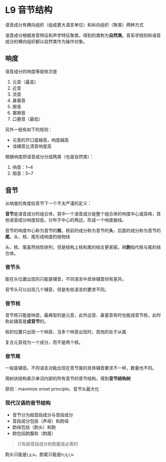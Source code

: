 # L9 音节结构

语音成分有横向组织（组成更大语言单位）和纵向组织（聚类）两种方式

语音成分根据发音特征和声学特征聚类，得到的类称为**自然类**。音系学规则和语音成分的横向组织都以自然类作为操作对象。



## 响度

语音成分的响度等级依次是

1. 元音（最高）
2. 近音
3. 流音
4. 鼻塞音
5. 擦音
6. 塞擦音
7. 口塞音（最低）

另外一般有如下的规则：
- 元音的开口度越高，响度越高
- 浊辅音比清音响度高

根据响度把语音成分分成两类（也是自然类）：
1. 响音：1~4
2. 阻音：5~7

## 音节

从响度的角度给音节下一个不太严谨的定义：

**音节**是语音成分的组合体，其中一个语音成分是整个组合体的响度中心或高峰，其他语音成分响度较低，分布于中心的两边，形成一个响度曲线。

音节的响度中心称为音节的**核**，核前的成分称为音节的**头**，后面的成分称为音节的**尾**。头、核、尾形成响度的抛物线

头、核、尾虽然线性排列，但是结构上核和尾的结合更紧密。用**韵**指代核与尾的结合体。

### 音节头

能在头位置出现的只能是辅音，不同语言中具体辅音则有差异。

音节头可以出现几个辅音，但是有些语言的要求不同。

### 音节核

音节核只能是响音，最典型的是元音，此外边音、鼻塞音有时也能成音节核，此时称此辅音是**成音节**的。

核的位置只出现一个响音，当多个响音出现时，其他的处于从属

复合元音视为一个成分，而不是两个核。

### 音节尾

一般是辅音。不同语言对能出现在音节尾的具体辅音要求不一样，数量也不同。

用树状结构表示单词内部的所有音节的音节结构，得到**音节结构树**

原则：maximize onset principle，音节头最大化

### 现代汉语的音节结构

- 音节分为超音段成分与音段成分
- 音段成分包括（声母）和韵母
- 韵母包括（韵头）和韵
- 韵包括韵腹和（韵尾）

> 只有超音段成分和韵腹是必需的

韵头只能是i,y,u，韵尾只能是n,ŋ,i,u